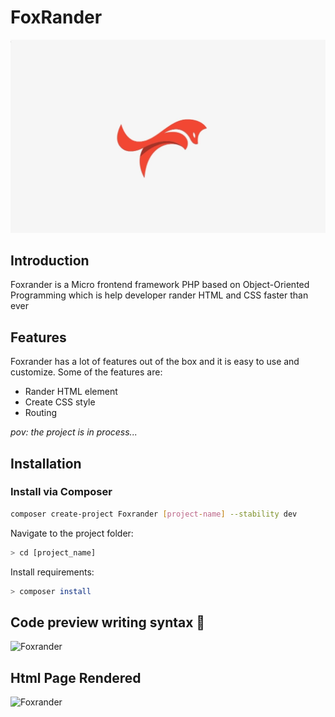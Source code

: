 <!-- MVC framework readme file -->
# FoxRander

![Foxrander](./assets/images/foxrander.jpg)

## Introduction

Foxrander is a Micro frontend framework PHP based on   Object-Oriented Programming  which is help developer rander HTML and CSS faster than ever

## Features

Foxrander has a lot of features out of the box and it is easy to use and customize. Some of the features are:
* Rander HTML element 
* Create CSS style
* Routing 



*pov: the project is in process...*

## Installation

### Install via Composer

```bash
composer create-project Foxrander [project-name] --stability dev
```

Navigate to the project folder:

```bash
> cd [project_name]
```

Install requirements:

```bash
> composer install
```


## Code preview writing syntax 🚀

![Foxrander](./assets/images/Code%20Preview.png)

## Html Page Rendered  

![Foxrander](./assets/images/HtmlScreen.png)